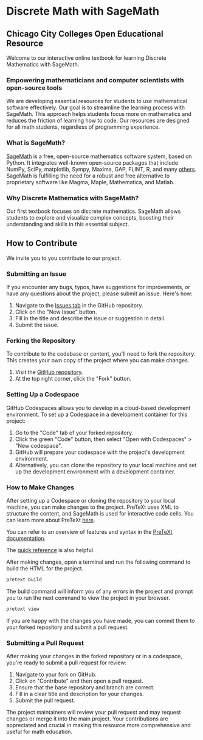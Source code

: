# Discrete Math with SageMath

## Chicago City Colleges Open Educational Resource

Welcome to our interactive online textbook for learning Discrete Mathematics with SageMath.

### Empowering mathematicians and computer scientists with open-source tools

We are developing essential resources for students to use mathematical software effectively. Our goal is to streamline the learning process with SageMath. This approach helps students focus more on mathematics and reduces the friction of learning how to code. Our resources are designed for all math students, regardless of programming experience.

### What is SageMath?

[SageMath](https://www.sagemath.org/) is a free, open-source mathematics software system, based on Python. It integrates well-known open-source packages that include NumPy, SciPy, matplotlib, Sympy, Maxima, GAP, FLINT, R, and many [others](https://doc.sagemath.org/html/en/reference/spkg/). SageMath is fulfilling the need for a robust and free alternative to proprietary software like Magma, Maple, Mathematica, and Matlab.

### Why Discrete Mathematics with SageMath?

Our first textbook focuses on discrete mathematics. SageMath allows students to explore and visualize complex concepts, boosting their understanding and skills in this essential subject.

## How to Contribute

We invite you to you contribute to our project.

### Submitting an Issue

If you encounter any bugs, typos, have suggestions for improvements, or have any questions about the project, please submit an issue. Here's how:

1. Navigate to the [Issues tab](https://github.com/SageMathOER-CCC/sage-discrete-math/issues) in the GitHub repository.
2. Click on the "New Issue" button.
3. Fill in the title and describe the issue or suggestion in detail.
4. Submit the issue.

### Forking the Repository

To contribute to the codebase or content, you'll need to fork the repository. This creates your own copy of the project where you can make changes.

1. Visit the [GitHub repository](https://github.com/SageMathOER-CCC/sage-discrete-math).
2. At the top right corner, click the "Fork" button.

### Setting Up a Codespace

GitHub Codespaces allows you to develop in a cloud-based development environment. To set up a Codespace in a development container for this project:

1. Go to the "Code" tab of your forked repository.
2. Click the green "Code" button, then select "Open with Codespaces" > "New codespace".
3. GitHub will prepare your codespace with the project's development environment.
4. Alternatively, you can clone the repository to your local machine and set up the development environment with a development container.

### How to Make Changes

After setting up a Codespace or cloning the repository to your local machine, you can make changes to the project. PreTeXt uses XML to structure the content, and SageMath is used for interactive code cells. You can learn more about PreTeXt [here](https://pretextbook.org/).

You can refer to an overview of features and syntax in the [PreTeXt documentation](https://pretextbook.org/doc/guide/html/overview.html).

The [quick reference](https://pretextbook.org/doc/quickref/quickref-pretext.pdf) is also helpful.

After making changes, open a terminal and run the following command to build the HTML for the project.

```bash
pretext build
```

The build command will inform you of any errors in the project and prompt you to run the next command to view the project in your browser.

```bash
pretext view
```

If you are happy with the changes you have made, you can commit them to your forked repository and submit a pull request.

### Submitting a Pull Request

After making your changes in the forked repository or in a codespace, you're ready to submit a pull request for review:

1. Navigate to your fork on GitHub.
2. Click on "Contribute" and then open a pull request.
3. Ensure that the base repository and branch are correct.
4. Fill in a clear title and description for your changes.
5. Submit the pull request.

The project maintainers will review your pull request and may request changes or merge it into the main project. Your contributions are appreciated and crucial in making this resource more comprehensive and useful for math education.
